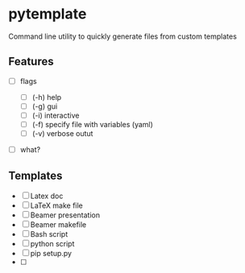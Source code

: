 # pytemplate
Command line utility to quickly generate files from custom templates

## Features

- [ ] flags
    - [ ] (-h) help
    - [ ] (-g) gui
    - [ ] (-i) interactive
    - [ ] (-f) specify file with variables (yaml)
    - [ ] (-v) verbose outut
- [ ] what?


## Templates

- [ ] Latex doc
- [ ] LaTeX make file
- [ ] Beamer presentation
- [ ] Beamer makefile
- [ ] Bash script
- [ ] python script
- [ ] pip setup.py
- [ ] 
